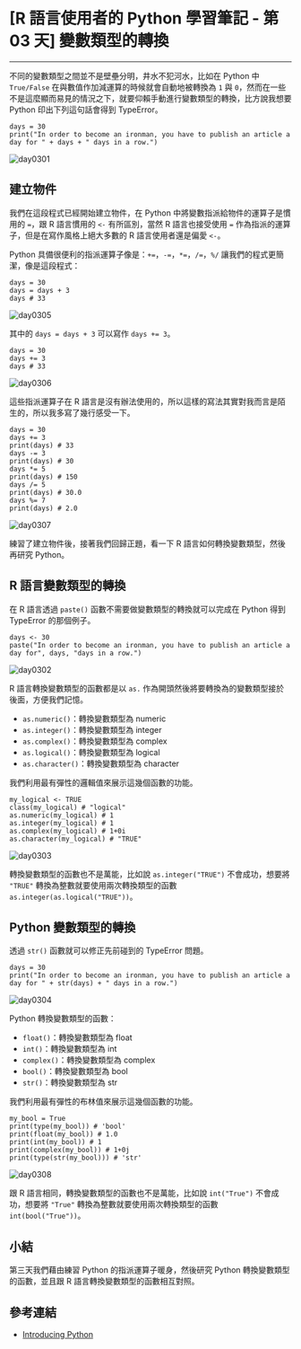 # [R 語言使用者的 Python 學習筆記 - 第 03 天] 變數類型的轉換

---

不同的變數類型之間並不是壁壘分明，井水不犯河水，比如在 Python 中 `True/False` 在與數值作加減運算的時候就會自動地被轉換為 `1` 與 `0`，然而在一些不是這麼顯而易見的情況之下，就要仰賴手動進行變數類型的轉換，比方說我想要 Python 印出下列這句話會得到 TypeError。

```{python}
days = 30
print("In order to become an ironman, you have to publish an article a day for " + days + " days in a row.")
```

![day0301](https://storage.googleapis.com/2017_ithome_ironman/day0301.png)

## 建立物件

我們在這段程式已經開始建立物件，在 Python 中將變數指派給物件的運算子是慣用的 `=`，跟 R 語言慣用的 `<-` 有所區別，當然 R 語言也接受使用 `=` 作為指派的運算子，但是在寫作風格上絕大多數的 R 語言使用者還是偏愛 `<-`。

Python 具備很便利的指派運算子像是：`+=`，`-=`，`*=`，`/=`，`%/` 讓我們的程式更簡潔，像是這段程式：

```{python}
days = 30
days = days + 3
days # 33
```

![day0305](https://storage.googleapis.com/2017_ithome_ironman/day0305.png)

其中的 `days = days + 3` 可以寫作 `days += 3`。

```{python}
days = 30
days += 3
days # 33
```

![day0306](https://storage.googleapis.com/2017_ithome_ironman/day0306.png)

這些指派運算子在 R 語言是沒有辦法使用的，所以這樣的寫法其實對我而言是陌生的，所以我多寫了幾行感受一下。

```{python}
days = 30
days += 3
print(days) # 33
days -= 3
print(days) # 30
days *= 5
print(days) # 150
days /= 5
print(days) # 30.0
days %= 7
print(days) # 2.0
```

![day0307](https://storage.googleapis.com/2017_ithome_ironman/day0307.png)

練習了建立物件後，接著我們回歸正題，看一下 R 語言如何轉換變數類型，然後再研究 Python。

## R 語言變數類型的轉換

在 R 語言透過 `paste()` 函數不需要做變數類型的轉換就可以完成在 Python 得到 TypeError 的那個例子。

```{r}
days <- 30
paste("In order to become an ironman, you have to publish an article a day for", days, "days in a row.")
```

![day0302](https://storage.googleapis.com/2017_ithome_ironman/day0302.png)

R 語言轉換變數類型的函數都是以 `as.` 作為開頭然後將要轉換為的變數類型接於後面，方便我們記憶。

- `as.numeric()`：轉換變數類型為 numeric
- `as.integer()`：轉換變數類型為 integer
- `as.complex()`：轉換變數類型為 complex
- `as.logical()`：轉換變數類型為 logical
- `as.character()`：轉換變數類型為 character

我們利用最有彈性的邏輯值來展示這幾個函數的功能。

```{r}
my_logical <- TRUE
class(my_logical) # "logical"
as.numeric(my_logical) # 1
as.integer(my_logical) # 1
as.complex(my_logical) # 1+0i
as.character(my_logical) # "TRUE"
```

![day0303](https://storage.googleapis.com/2017_ithome_ironman/day0303.png)

轉換變數類型的函數也不是萬能，比如說 `as.integer("TRUE")` 不會成功，想要將 `"TRUE"` 轉換為整數就要使用兩次轉換類型的函數 `as.integer(as.logical("TRUE"))`。

## Python 變數類型的轉換

透過 `str()` 函數就可以修正先前碰到的 TypeError 問題。

```{python}
days = 30
print("In order to become an ironman, you have to publish an article a day for " + str(days) + " days in a row.")
```

![day0304](https://storage.googleapis.com/2017_ithome_ironman/day0304.png)

Python 轉換變數類型的函數：

- `float()`：轉換變數類型為 float
- `int()`：轉換變數類型為 int
- `complex()`：轉換變數類型為 complex
- `bool()`：轉換變數類型為 bool
- `str()`：轉換變數類型為 str

我們利用最有彈性的布林值來展示這幾個函數的功能。

```{python}
my_bool = True
print(type(my_bool)) # 'bool'
print(float(my_bool)) # 1.0
print(int(my_bool)) # 1
print(complex(my_bool)) # 1+0j
print(type(str(my_bool))) # 'str'
```

![day0308](https://storage.googleapis.com/2017_ithome_ironman/day0308.png)

跟 R 語言相同，轉換變數類型的函數也不是萬能，比如說 `int("True")` 不會成功，想要將 `"True"` 轉換為整數就要使用兩次轉換類型的函數 `int(bool("True"))`。

## 小結

第三天我們藉由練習 Python 的指派運算子暖身，然後研究 Python 轉換變數類型的函數，並且跟 R 語言轉換變數類型的函數相互對照。

## 參考連結

- [Introducing Python](http://shop.oreilly.com/product/0636920028659.do)